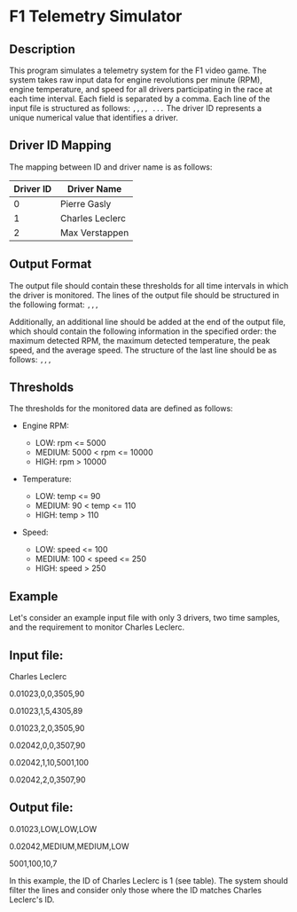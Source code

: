 # F1 Telemetry Simulator

## Description
This program simulates a telemetry system for the F1 video game. The system takes raw input data for engine revolutions per minute (RPM), engine temperature, and speed for all drivers participating in the race at each time interval. Each field is separated by a comma. Each line of the input file is structured as follows: `,,,, ...` The driver ID represents a unique numerical value that identifies a driver.

## Driver ID Mapping
The mapping between ID and driver name is as follows:

| Driver ID | Driver Name     |
|-----------|-----------------|
| 0         | Pierre Gasly    |
| 1         | Charles Leclerc |
| 2         | Max Verstappen  |


## Output Format
The output file should contain these thresholds for all time intervals in which the driver is monitored. The lines of the output file should be structured in the following format: `,,,`

Additionally, an additional line should be added at the end of the output file, which should contain the following information in the specified order: the maximum detected RPM, the maximum detected temperature, the peak speed, and the average speed. The structure of the last line should be as follows: `,,,`

## Thresholds
The thresholds for the monitored data are defined as follows:

- Engine RPM:
  - LOW: rpm <= 5000
  - MEDIUM: 5000 < rpm <= 10000
  - HIGH: rpm > 10000

- Temperature:
  - LOW: temp <= 90
  - MEDIUM: 90 < temp <= 110
  - HIGH: temp > 110

- Speed:
  - LOW: speed <= 100
  - MEDIUM: 100 < speed <= 250
  - HIGH: speed > 250

## Example
Let's consider an example input file with only 3 drivers, two time samples, and the requirement to monitor Charles Leclerc.

## Input file:

Charles Leclerc

0.01023,0,0,3505,90

0.01023,1,5,4305,89

0.01023,2,0,3505,90

0.02042,0,0,3507,90

0.02042,1,10,5001,100

0.02042,2,0,3507,90

## Output file:

0.01023,LOW,LOW,LOW

0.02042,MEDIUM,MEDIUM,LOW

5001,100,10,7


In this example, the ID of Charles Leclerc is 1 (see table). The system should filter the lines and consider only those where the ID matches Charles Leclerc's ID.

